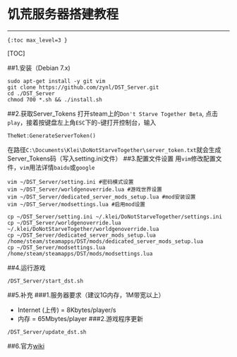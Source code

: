 # 饥荒服务器搭建教程
---

`{:toc max_level=3 }`

[TOC]

##1.安装（Debian 7.x)
```
sudo apt-get install -y git vim
git clone https://github.com/zynl/DST_Server.git
cd ./DST_Server
chmod 700 *.sh && ./install.sh
```
##2.获取Server_Tokens
打开steam上的`Don't Starve Together Beta`, 点击`play`，接着按键盘左上角`ESC`下的`~`键打开控制台，输入
```
TheNet:GenerateServerToken()
```
在路径`C:\Documents\Klei\DoNotStarveTogether\server_token.txt`就会生成Server_Tokens码（写入setting.ini文件）
##3.配置文件设置
用`vim`修改配置文件，`vim`用法详情`baidu`或`google`
```
vim ~/DST_Server/setting.ini #密码模式设置
vim ~/DST_Server/worldgenoverride.lua #游戏世界设置
vim ~/DST_Server/dedicated_server_mods_setup.lua #mod安装设置
vim ~/DST_Server/modsettings.lua #启用mod设置
```
```
cp ~/DST_Server/setting.ini ~/.klei/DoNotStarveTogether/settings.ini
cp ~/DST_Server/worldgenoverride.lua ~/.klei/DoNotStarveTogether/worldgenoverride.lua
cp ~/DST_Server/dedicated_server_mods_setup.lua /home/steam/steamapps/DST/mods/dedicated_server_mods_setup.lua
cp ~/DST_Server/modsettings.lua /home/steam/steamapps/DST/mods/modsettings.lua
```
##4.运行游戏
```
/DST_Server/start_dst.sh
```

##5.补充
###1.服务器要求（建议1G内存，1M带宽以上）
- Internet (上传) = 8Kbytes/player/s
- 内存 = 65Mbytes/player
###2.游戏程序更新
```
/DST_Server/update_dst.sh
```
##6.官方[wiki](http://dont-starve-game.wikia.com/wiki/Guides/Don%E2%80%99t_Starve_Together_Dedicated_Servers)
